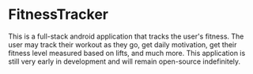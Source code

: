 # FitnessTracker
This is a full-stack android application that tracks the user's fitness. The user may track their workout as they go, get daily motivation, get their fitness level measured based on lifts, and much more. This application is still very early in development and will remain open-source indefinitely.
